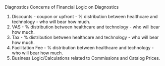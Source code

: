 Diagnostics Concerns of Financial Logic on Diagnostics
1. Discounts - coupon or upfront - % distribution between healthcare and technology - who will bear how much.
2. VAS - % distribution between healthcare and technology - who will bear how much.
3. Tax - % distribution between healthcare and technology - who will bear how much.
4. Facilitation Fee - % distribution between healthcare and technology - who will bear how much.
5. Business Logic/Calculations related to Commissions and Catalog Prices.
